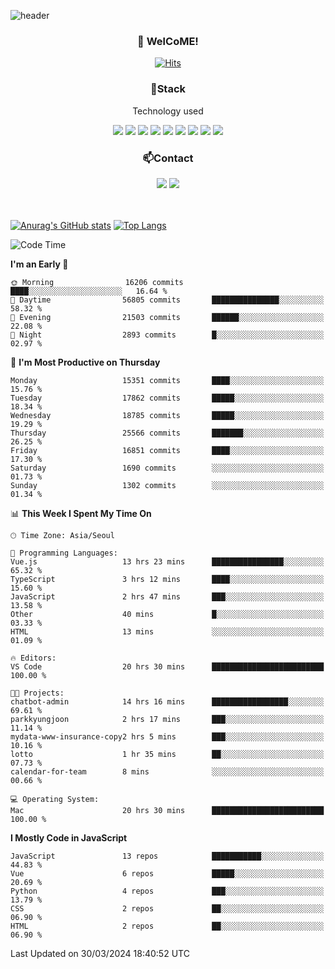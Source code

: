 ![header](https://capsule-render.vercel.app/api?type=waving&color=gradient&height=200&text=Kyungjoon&fontAlign=70&fontAlignY=40&animation=twinkling)

<h3 align="center">👋 WelCoME!</h3>

<div align=center>
  
[![Hits](https://hits.seeyoufarm.com/api/count/incr/badge.svg?url=https%3A%2F%2Fgithub.com%2Fuvula6921&count_bg=%2322BAC9&title_bg=%23827F7F&icon=iconify.svg&icon_color=%2325A27F&title=visits&edge_flat=false)](https://hits.seeyoufarm.com)
  
</div>
<h3 align="center">📌Stack</h3>
<p align="center">Technology used</p>
<div align="center"><img src="https://img.shields.io/badge/HTML5-E34F26?style=flat-square&logo=HTML5&logoColor=white"></img> <img src="https://img.shields.io/badge/CSS3-0A84FF?style=flat-square&logo=CSS3&logoColor=white"></img> <img src="https://img.shields.io/badge/JavaScript-FFCD11?style=flat-square&logo=JavaScript&logoColor=white"></img> <img src="https://img.shields.io/badge/React-00BCF6?style=flat-square&logo=React&logoColor=white"></img> <img src="https://img.shields.io/badge/jQuery-3655FF?style=flat-square&logo=jQuery&logoColor=white"></img> <img src="https://img.shields.io/badge/Ruby-E0115F?style=flat-square&logo=Ruby&logoColor=white"></img> <img src="https://img.shields.io/badge/Python-4B8BBE?style=flat-square&logo=Python&logoColor=white"></img> <img src="https://img.shields.io/badge/Vue-4FC08D?style=flat-square&logo=Vue.js&logoColor=white"></img> <img src="https://img.shields.io/badge/Nuxt-00DC82?style=flat-square&logo=Nuxt.js&logoColor=white"></img></div>

<h3 align="center">📫Contact</h3>
<div align="center"><a href="https://velog.io/@uvula6921/"><img src="https://img.shields.io/badge/Blog-20c997?style=flat-square&logo=V&logoColor=white"/></a> <a href="pkj6921@gmail.com"><img src="https://img.shields.io/badge/Gmail-EA4335?style=flat-square&logo=Gmail&logoColor=white"/></a></div>
<br>
<br>

[![Anurag's GitHub stats](https://github-readme-stats.vercel.app/api?username=uvula6921&hide=stars,issues&show_icons=true&count_private=true&theme=tokyonight)](https://github.com/anuraghazra/github-readme-stats)
[![Top Langs](https://github-readme-stats.vercel.app/api/top-langs/?username=uvula6921&hide=css,jupyter%20notebook,html&exclude_repo=uvula6921,uvula6921.github.io&layout=compact&langs_count=8)](https://github.com/anuraghazra/github-readme-stats)

<!--START_SECTION:waka-->
![Code Time](http://img.shields.io/badge/Code%20Time-2%2C184%20hrs%208%20mins-blue)

**I'm an Early 🐤** 

```text
🌞 Morning                16206 commits       ████░░░░░░░░░░░░░░░░░░░░░   16.64 % 
🌆 Daytime                56805 commits       ███████████████░░░░░░░░░░   58.32 % 
🌃 Evening                21503 commits       ██████░░░░░░░░░░░░░░░░░░░   22.08 % 
🌙 Night                  2893 commits        █░░░░░░░░░░░░░░░░░░░░░░░░   02.97 % 
```
📅 **I'm Most Productive on Thursday** 

```text
Monday                   15351 commits       ████░░░░░░░░░░░░░░░░░░░░░   15.76 % 
Tuesday                  17862 commits       █████░░░░░░░░░░░░░░░░░░░░   18.34 % 
Wednesday                18785 commits       █████░░░░░░░░░░░░░░░░░░░░   19.29 % 
Thursday                 25566 commits       ███████░░░░░░░░░░░░░░░░░░   26.25 % 
Friday                   16851 commits       ████░░░░░░░░░░░░░░░░░░░░░   17.30 % 
Saturday                 1690 commits        ░░░░░░░░░░░░░░░░░░░░░░░░░   01.73 % 
Sunday                   1302 commits        ░░░░░░░░░░░░░░░░░░░░░░░░░   01.34 % 
```


📊 **This Week I Spent My Time On** 

```text
🕑︎ Time Zone: Asia/Seoul

💬 Programming Languages: 
Vue.js                   13 hrs 23 mins      ████████████████░░░░░░░░░   65.32 % 
TypeScript               3 hrs 12 mins       ████░░░░░░░░░░░░░░░░░░░░░   15.60 % 
JavaScript               2 hrs 47 mins       ███░░░░░░░░░░░░░░░░░░░░░░   13.58 % 
Other                    40 mins             █░░░░░░░░░░░░░░░░░░░░░░░░   03.33 % 
HTML                     13 mins             ░░░░░░░░░░░░░░░░░░░░░░░░░   01.09 % 

🔥 Editors: 
VS Code                  20 hrs 30 mins      █████████████████████████   100.00 % 

🐱‍💻 Projects: 
chatbot-admin            14 hrs 16 mins      █████████████████░░░░░░░░   69.61 % 
parkkyungjoon            2 hrs 17 mins       ███░░░░░░░░░░░░░░░░░░░░░░   11.14 % 
mydata-www-insurance-copy2 hrs 5 mins        ███░░░░░░░░░░░░░░░░░░░░░░   10.16 % 
lotto                    1 hr 35 mins        ██░░░░░░░░░░░░░░░░░░░░░░░   07.73 % 
calendar-for-team        8 mins              ░░░░░░░░░░░░░░░░░░░░░░░░░   00.66 % 

💻 Operating System: 
Mac                      20 hrs 30 mins      █████████████████████████   100.00 % 
```

**I Mostly Code in JavaScript** 

```text
JavaScript               13 repos            ███████████░░░░░░░░░░░░░░   44.83 % 
Vue                      6 repos             █████░░░░░░░░░░░░░░░░░░░░   20.69 % 
Python                   4 repos             ███░░░░░░░░░░░░░░░░░░░░░░   13.79 % 
CSS                      2 repos             ██░░░░░░░░░░░░░░░░░░░░░░░   06.90 % 
HTML                     2 repos             ██░░░░░░░░░░░░░░░░░░░░░░░   06.90 % 
```




 Last Updated on 30/03/2024 18:40:52 UTC
<!--END_SECTION:waka-->
